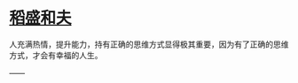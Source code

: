 # [稻盛和夫 ​​​](https://github.com/miss-shiyi/miss-shiyi/issues/134)

人充满热情，提升能力，持有正确的思维方式显得极其重要，因为有了正确的思维方式，才会有幸福的人生。

—— 